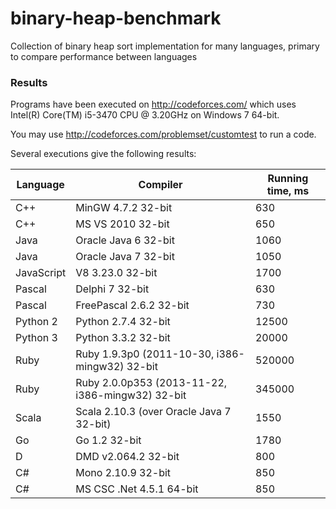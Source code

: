 binary-heap-benchmark
=====================

Collection of binary heap sort implementation for many languages, primary to compare performance between languages

### Results

Programs have been executed on http://codeforces.com/ which uses Intel(R) Core(TM) i5-3470 CPU @ 3.20GHz on Windows 7 64-bit.

You may use http://codeforces.com/problemset/customtest to run a code.

Several executions give the following results:

|Language|Compiler|Running time, ms|
|--------|--------|------------|
|C++     |MinGW 4.7.2 32-bit| 630 |
|C++     |MS VS 2010 32-bit| 650 |
|Java     |Oracle Java 6 32-bit| 1060 |
|Java     |Oracle Java 7 32-bit| 1050 |
|JavaScript | V8 3.23.0 32-bit| 1700 |
|Pascal | Delphi 7 32-bit| 630 |
|Pascal | FreePascal 2.6.2 32-bit | 730 |
|Python 2 | Python 2.7.4 32-bit | 12500 |
|Python 3 | Python 3.3.2 32-bit | 20000 |
|Ruby | Ruby 1.9.3p0 (2011-10-30, i386-mingw32) 32-bit | 520000 |
|Ruby | Ruby 2.0.0p353 (2013-11-22, i386-mingw32) 32-bit | 345000 |
|Scala | Scala 2.10.3 (over Oracle Java 7 32-bit) | 1550 |
|Go | Go 1.2 32-bit | 1780 |
|D | DMD v2.064.2 32-bit | 800 |
|C# | Mono 2.10.9 32-bit | 850 |
|C# | MS CSC .Net 4.5.1 64-bit | 850 |
